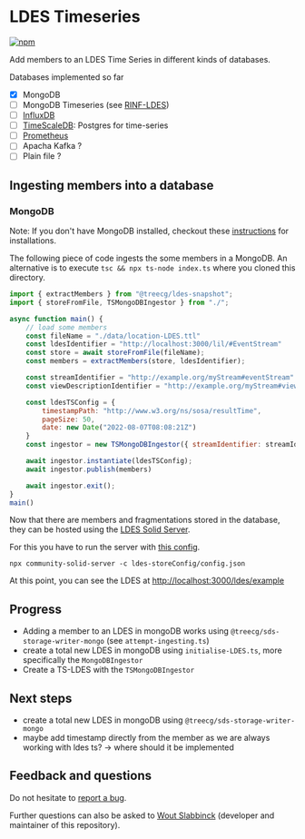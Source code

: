 # LDES Timeseries

[![npm](https://img.shields.io/npm/v/@treecg/ldes-timeseries)](https://www.npmjs.com/package/@treecg/ldes-timeseries)

Add members to an LDES Time Series in different kinds of databases.

Databases implemented so far

- [x] MongoDB
- [ ] MongoDB Timeseries (see [RINF-LDES](https://github.com/SEMICeu/RINF-LDES))
- [ ] [InfluxDB](https://www.influxdata.com/)
- [ ] [TimeScaleDB](https://www.timescale.com/): Postgres for time-series
- [ ] [Prometheus](https://prometheus.io/)
- [ ] Apacha Kafka ?
- [ ] Plain file ?

## Ingesting members into a database

### MongoDB

Note: If you don't have MongoDB installed, checkout these [instructions](./documentation/MongoDB.md) for installations.

The following piece of code ingests the some members in a MongoDB. An alternative is to execute `tsc && npx ts-node index.ts` where you cloned this directory.


```javascript
import { extractMembers } from "@treecg/ldes-snapshot";
import { storeFromFile, TSMongoDBIngestor } from "./";

async function main() {
    // load some members
    const fileName = "./data/location-LDES.ttl"
    const ldesIdentifier = "http://localhost:3000/lil/#EventStream"
    const store = await storeFromFile(fileName);
    const members = extractMembers(store, ldesIdentifier);

    const streamIdentifier = "http://example.org/myStream#eventStream"
    const viewDescriptionIdentifier = "http://example.org/myStream#viewDescription"

    const ldesTSConfig = {
        timestampPath: "http://www.w3.org/ns/sosa/resultTime",
        pageSize: 50,
        date: new Date("2022-08-07T08:08:21Z")
    }
    const ingestor = new TSMongoDBIngestor({ streamIdentifier: streamIdentifier, viewDescriptionIdentifier: viewDescriptionIdentifier });

    await ingestor.instantiate(ldesTSConfig);
    await ingestor.publish(members)

    await ingestor.exit();
}
main()

```

Now that there are members and fragmentations stored in the database, they can be hosted using the [LDES Solid Server](https://github.com/TREEcg/ldes-solid-server).

For this you have to run the server with [this config](./ldes-storeConfig/config.json).

```
npx community-solid-server -c ldes-storeConfig/config.json
```

At this point, you can see the LDES at [http://localhost:3000/ldes/example](http://localhost:3000/ldes/example)

## Progress

* Adding a member to an LDES in mongoDB works using `@treecg/sds-storage-writer-mongo` (see `attempt-ingesting.ts`)
* create a total new LDES in mongoDB using `initialise-LDES.ts`, more specifically the `MongoDBIngestor`
* Create a TS-LDES with the `TSMongoDBIngestor`

## Next steps

* create a total new LDES in mongoDB using `@treecg/sds-storage-writer-mongo`
* maybe add timestamp directly from the member as we are always working with ldes ts? -> where should it be implemented

## Feedback and questions

Do not hesitate to [report a bug](https://github.com/woutslabbinck/LDES-timeseries/issues).

Further questions can also be asked to [Wout Slabbinck](mailto:wout.slabbinck@ugent.be) (developer and maintainer of this repository).
